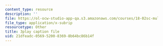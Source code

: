 ```yaml
---
content_type: resource
description: ''
file: https://ol-ocw-studio-app-qa.s3.amazonaws.com/courses/18-02sc-multivariable-calculus-fall-2010/21dfeadc0569520083698b64bc86b14f_oQgHo7acids.vtt
file_type: application/x-subrip
resourcetype: Other
title: 3play caption file
uid: 21dfeadc-0569-5200-8369-8b64bc86b14f
---
```

